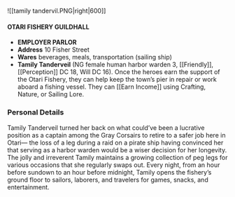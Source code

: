 ![[tamily tandervil.PNG|right|600]]
#### OTARI FISHERY GUILDHALL 
- **EMPLOYER PARLOR**
- **Address** 10 Fisher Street
- **Wares** beverages, meals, transportation (sailing ship)
- **Tamily Tanderveil** (NG female human harbor warden
3, [[Friendly]], [[Perception]] DC 18, Will DC 16). Once the
heroes earn the support of the Otari Fishery, they can 
help keep the town’s pier in repair or work aboard a
fishing vessel. They can [[Earn Income]] using Crafting,
Nature, or Sailing Lore.

### Personal Details 
Tamily Tanderveil turned her back on what could’ve been a lucrative position as a captain among the Gray Corsairs to retire to a safer job here in Otari— the loss of a leg during a raid on a pirate ship having convinced her that serving as a harbor warden would be a wiser decision for her longevity. The jolly and irreverent Tamily maintains a growing collection of peg legs for various occasions that she regularly swaps out. Every night, from an hour before sundown to an hour before midnight, Tamily opens the fishery’s ground floor to sailors, laborers, and travelers for games, snacks, and entertainment.